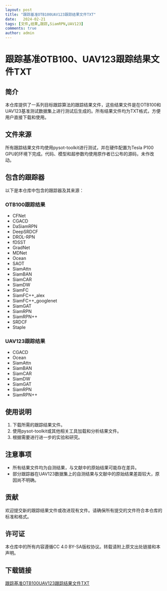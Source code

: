 ```yaml
---
layout: post
title: "跟踪基准OTB100UAV123跟踪结果文件TXT"
date:   2024-02-21
tags: [文件,结果,跟踪,SiamRPN,UAV123]
comments: true
author: admin
---
```

# 跟踪基准OTB100、UAV123跟踪结果文件TXT

## 简介

本仓库提供了一系列目标跟踪算法的跟踪结果文件，这些结果文件是在OTB100和UAV123基准测试数据集上进行测试后生成的。所有结果文件均为TXT格式，方便用户直接下载和使用。

## 文件来源

所有跟踪结果文件均使用pysot-toolkit进行测试，并在硬件配置为Tesla P100 GPU的环境下完成。代码、模型和超参数均使用原作者已公布的源码，未作改动。

## 包含的跟踪器

以下是本仓库中包含的跟踪器及其来源：

### OTB100跟踪结果
- CFNet
- CGACD
- DaSiamRPN
- DeepSRDCF
- DROL-RPN
- fDSST
- GradNet
- MDNet
- Ocean
- SAOT
- SiamAttn
- SiamBAN
- SiamCAR
- SiamDW
- SiamFC
- SiamFC++_alex
- SiamFC++_googlenet
- SiamGAT
- SiamRPN
- SiamRPN++
- SRDCF
- Staple

### UAV123跟踪结果
- CGACD
- Ocean
- SiamAttn
- SiamBAN
- SiamCAR
- SiamDW
- SiamGAT
- SiamRPN
- SiamRPN++

## 使用说明

1. 下载所需的跟踪结果文件。
2. 使用pysot-toolkit或其他相关工具加载和分析结果文件。
3. 根据需要进行进一步的实验和研究。

## 注意事项

- 所有结果文件均为自测结果，与文献中的原始结果可能存在差异。
- 部分跟踪器在UAV123数据集上的自测结果与文献中的原始结果差距较大，原因尚不明确。

## 贡献

欢迎提交新的跟踪结果文件或改进现有文件。请确保所有提交的文件符合本仓库的标准和格式。

## 许可证

本仓库中的所有内容遵循CC 4.0 BY-SA版权协议。转载请附上原文出处链接和本声明。

## 下载链接

[跟踪基准OTB100UAV123跟踪结果文件TXT](https://pan.quark.cn/s/ddb4e5dc4168)